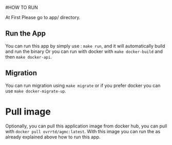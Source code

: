 #HOW TO RUN

At First Please go to app/ directory.

## Run the App
You can run this app by simply use : `make run`, and it will automatically build and run the binary
Or you can run with docker with `make docker-build` and then `make docker-api`.

## Migration
You can run migration using `make migrate` or if you prefer docker you can use `make docker-migrate-up`.

# Pull image
Optionally, you can pull this application image from docker hub, you can pull with `docker pull ovrrtd/agmc:latest`. 
With this image you can run the as already explained above how to run this app.